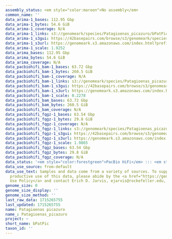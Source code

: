 ```yaml
---
assembly_status: <em style="color:maroon">No assembly</em>
common_name: ''
data_arima-1_bases: 112.95 Gbp
data_arima-1_bytes: 54.6 GiB
data_arima-1_coverage: N/A
data_arima-1_links: s3://genomeark/species/Patagioenas_picazuro/bPatPic1/genomic_data/arima/<br>
data_arima-1_s3gui: https://42basepairs.com/browse/s3/genomeark/species/Patagioenas_picazuro/bPatPic1/genomic_data/arima/
data_arima-1_s3url: https://genomeark.s3.amazonaws.com/index.html?prefix=species/Patagioenas_picazuro/bPatPic1/genomic_data/arima/
data_arima-1_scale: 1.9252
data_arima_bases: 112.95 Gbp
data_arima_bytes: 54.6 GiB
data_arima_coverage: N/A
data_pacbiohifi_bam-1_bases: 63.72 Gbp
data_pacbiohifi_bam-1_bytes: 260.5 GiB
data_pacbiohifi_bam-1_coverage: N/A
data_pacbiohifi_bam-1_links: s3://genomeark/species/Patagioenas_picazuro/bPatPic1/genomic_data/pacbio_hifi/<br>
data_pacbiohifi_bam-1_s3gui: https://42basepairs.com/browse/s3/genomeark/species/Patagioenas_picazuro/bPatPic1/genomic_data/pacbio_hifi/
data_pacbiohifi_bam-1_s3url: https://genomeark.s3.amazonaws.com/index.html?prefix=species/Patagioenas_picazuro/bPatPic1/genomic_data/pacbio_hifi/
data_pacbiohifi_bam-1_scale: 0.2278
data_pacbiohifi_bam_bases: 63.72 Gbp
data_pacbiohifi_bam_bytes: 260.5 GiB
data_pacbiohifi_bam_coverage: N/A
data_pacbiohifi_fqgz-1_bases: 63.54 Gbp
data_pacbiohifi_fqgz-1_bytes: 29.8 GiB
data_pacbiohifi_fqgz-1_coverage: N/A
data_pacbiohifi_fqgz-1_links: s3://genomeark/species/Patagioenas_picazuro/bPatPic1/genomic_data/pacbio_hifi/<br>
data_pacbiohifi_fqgz-1_s3gui: https://42basepairs.com/browse/s3/genomeark/species/Patagioenas_picazuro/bPatPic1/genomic_data/pacbio_hifi/
data_pacbiohifi_fqgz-1_s3url: https://genomeark.s3.amazonaws.com/index.html?prefix=species/Patagioenas_picazuro/bPatPic1/genomic_data/pacbio_hifi/
data_pacbiohifi_fqgz-1_scale: 1.9865
data_pacbiohifi_fqgz_bases: 63.54 Gbp
data_pacbiohifi_fqgz_bytes: 29.8 GiB
data_pacbiohifi_fqgz_coverage: N/A
data_status: '<em style="color:forestgreen">PacBio HiFi</em> ::: <em style="color:forestgreen">Arima</em>'
data_use_source: from-default
data_use_text: Samples and data come from a variety of sources. To support fair and
  productive use of this data, please abide by the <a href="https://genome10k.soe.ucsc.edu/data-use-policies/">Data
  Use Policy</a> and contact Erich D. Jarvis, ejarvis@rockefeller.edu, with any questions.
genome_size: 0
genome_size_display: ''
genome_size_method: ''
last_raw_data: 1715265755
last_updated: 1715265755
name: Patagioenas picazuro
name_: Patagioenas_picazuro
project: ~
short_name: bPatPic
taxon_id: ''
---
```

